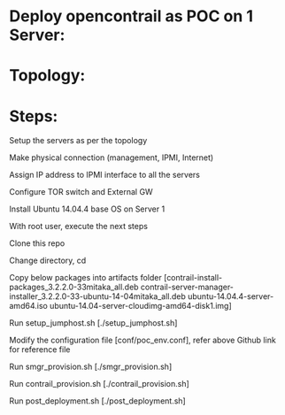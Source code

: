 Deploy opencontrail as POC on 1 Server:
========================================

Topology:
==========

Steps:
========
Setup the servers as per the topology

Make physical connection (management, IPMI, Internet)

Assign IP address to IPMI interface to all the servers

Configure TOR switch and External GW

Install Ubuntu 14.04.4 base OS on Server 1

With root user, execute the next steps

Clone this repo  

Change directory, cd <repo-folder>

Copy below packages into artifacts folder 
[contrail-install-packages_3.2.2.0-33mitaka_all.deb
contrail-server-manager-installer_3.2.2.0-33-ubuntu-14-04mitaka_all.deb
ubuntu-14.04.4-server-amd64.iso
ubuntu-14.04-server-cloudimg-amd64-disk1.img]

Run setup_jumphost.sh [./setup_jumphost.sh]

Modify the configuration file [conf/poc_env.conf], refer above Github link for reference file

Run smgr_provision.sh [./smgr_provision.sh]

Run contrail_provision.sh [./contrail_provision.sh]

Run post_deployment.sh [./post_deployment.sh]
